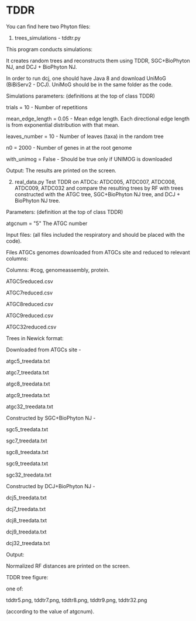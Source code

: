 # TDDR
You can find here two Phyton files:
1. trees_simulations - tddtr.py
   
  This program conducts simulations:
  
  It creates random trees and reconstructs them using TDDR, SGC+BioPhyton NJ, and DCJ + BioPhyton NJ.
  
  In order to run dcj, one should have Java 8 and download UniMoG (BiBiServ2 - DCJ). UniMoG should be in the same folder as the code.

  Simulations parameters: (definitions at the top of class TDDR)
  
  trials = 10       				 - Number of repetitions
  
  mean_edge_length = 0.05      	 - Mean edge length. Each directional edge length is from 
                                    		  exponential distribution with that mean.
                                        
  leaves_number = 10              	 - Number of leaves (taxa) in the random tree
  
  n0 = 2000                       		 - Number of genes in at the root genome
  
  with_unimog = False            		 - Should be true only if UNIMOG is downloaded
  
  Output: The results are printed on the screen.

2. real_data.py
   Test TDDR on ATDCs: ATDC005, ATDC007, ATDC008, ATDC009, ATDC032
   and compare the resulting trees by RF with trees constructed with the ATGC tree,  SGC+BioPhyton NJ tree, and DCJ + BioPhyton NJ tree. 

  Parameters: (definition at the top of class TDDR)
  
  atgcnum = "5"               The ATGC  number

  Input files: (all files included the respiratory and should be placed with the code).

  Files ATGCs genomes downloaded from ATGCs site and reduced to relevant columns:
  
  Columns: #cog, genomeassembly, protein.

  ATGC5reduced.csv
  
  ATGC7reduced.csv
  
  ATGC8reduced.csv
  
  ATGC9reduced.csv
  
  ATGC32reduced.csv

  Trees in Newick format: 

  Downloaded from ATGCs site -

  atgc5_treedata.txt
  
  atgc7_treedata.txt
  
  atgc8_treedata.txt
  
  atgc9_treedata.txt
  
  atgc32_treedata.txt

  Constructed by SGC+BioPhyton NJ -

  sgc5_treedata.txt
  
  sgc7_treedata.txt
  
  sgc8_treedata.txt
  
  sgc9_treedata.txt
  
  sgc32_treedata.txt

  Constructed by DCJ+BioPhyton NJ -

  dcj5_treedata.txt
  
  dcj7_treedata.txt
  
  dcj8_treedata.txt
  
  dcj9_treedata.txt
  
  dcj32_treedata.txt

  Output:

  Normalized RF distances are printed on the screen. 
  
  TDDR tree figure:
  
  one of:
  
  tddtr5.png, tddtr7.png, tddtr8.png, tddtr9.png, tddtr32.png 
  
  (according to the value of atgcnum).






